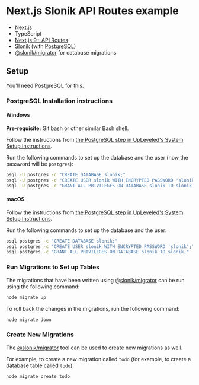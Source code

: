 # Next.js Slonik API Routes example

- [Next.js](https://nextjs.org/)
- TypeScript
- [Next.js 9+ API Routes](https://nextjs.org/blog/next-9#api-routes)
- [Slonik](https://github.com/gajus/slonik) (with [PostgreSQL](https://www.postgresql.org/))
- [@slonik/migrator](https://www.npmjs.com/package/@slonik/migrator) for database migrations

## Setup

You'll need PostgreSQL for this.

### PostgreSQL Installation instructions

#### Windows

**Pre-requisite:** Git bash or other similar Bash shell.

Follow the instructions from [the PostgreSQL step in UpLeveled's System Setup Instructions](https://github.com/upleveled/system-setup/blob/master/windows.md#user-content-postgresql).

Run the following commands to set up the database and the user (now the password will be `postgres`):

```sh
psql -U postgres -c "CREATE DATABASE slonik;"
psql -U postgres -c "CREATE USER slonik WITH ENCRYPTED PASSWORD 'slonik';"
psql -U postgres -c "GRANT ALL PRIVILEGES ON DATABASE slonik TO slonik;"
```

#### macOS

Follow the instructions from [the PostgreSQL step in UpLeveled's System Setup Instructions](https://github.com/upleveled/system-setup/blob/master/macos.md#user-content-postgresql).

Run the following commands to set up the database and the user:

```sh
psql postgres -c "CREATE DATABASE slonik;"
psql postgres -c "CREATE USER slonik WITH ENCRYPTED PASSWORD 'slonik';"
psql postgres -c "GRANT ALL PRIVILEGES ON DATABASE slonik TO slonik;"
```

### Run Migrations to Set up Tables

The migrations that have been written using [@slonik/migrator](https://www.npmjs.com/package/@slonik/migrator) can be run using the following command:

```sh
node migrate up
```

To roll back the changes in the migrations, run the following command:

```sh
node migrate down
```

### Create New Migrations

The [@slonik/migrator](https://www.npmjs.com/package/@slonik/migrator) tool can be used to create new migrations as well.

For example, to create a new migration called `todo` (for example, to create a database table called `todo`):

```sh
node migrate create todo
```
